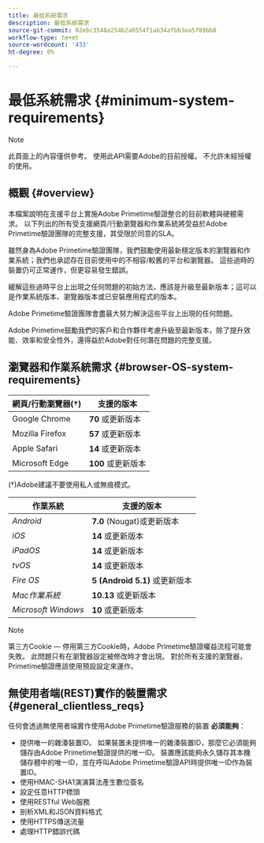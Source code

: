 ```yaml
---
title: 最低系統需求
description: 最低系統需求
source-git-commit: 02ebc3548a254b2a6554f1ab34afbb3ea5f09bb8
workflow-type: tm+mt
source-wordcount: '433'
ht-degree: 0%

---
```


# 最低系統需求 {#minimum-system-requirements}

>[!NOTE]
>
>此頁面上的內容僅供參考。 使用此API需要Adobe的目前授權。 不允許未經授權的使用。


## 概觀 {#overview}

本檔案說明在支援平台上實施Adobe Primetime驗證整合的目前軟體與硬體需求。 以下列出的所有受支援網頁/行動瀏覽器和作業系統將受益於Adobe Primetime驗證團隊的完整支援，其受限於同意的SLA。

雖然身為Adobe Primetime驗證團隊，我們鼓勵使用最新穩定版本的瀏覽器和作業系統；我們也承認存在目前使用中的不相容/較舊的平台和瀏覽器。 這些過時的裝置仍可正常運作，但更容易發生錯誤。

緩解這些過時平台上出現之任何問題的初始方法，應該是升級至最新版本；這可以是作業系統版本、瀏覽器版本或已安裝應用程式的版本。

Adobe Primetime驗證團隊會盡最大努力解決這些平台上出現的任何問題。

Adobe Primetime鼓勵我們的客戶和合作夥伴考慮升級至最新版本，除了提升效能、效率和安全性外，還得益於Adobe對任何潛在問題的完整支援。


## 瀏覽器和作業系統需求 {#browser-OS-system-requirements}


| 網頁/行動瀏覽器(†) | 支援的版本 |
|---|---|
| Google Chrome | **70** 或更新版本 |
| Mozilla Firefox | **57** 或更新版本 |
| Apple Safari | **14** 或更新版本 |
| Microsoft Edge | **100** 或更新版本 |

(†)Adobe建議不要使用私人或無痕模式。

| 作業系統 | 支援的版本 |
|---|---|
| *Android* | **7.0** (Nougat)或更新版本 |
| *iOS* | **14** 或更新版本 |
| *iPadOS* | **14** 或更新版本 |
| *tvOS* | **14** 或更新版本 |
| *Fire OS* | **5 (Android 5.1)** 或更新版本 |
| *Mac作業系統* | **10.13** 或更新版本 |
| *Microsoft Windows* | **10** 或更新版本 |




>[!NOTE]
>
>第三方Cookie — 停用第三方Cookie時，Adobe Primetime驗證權益流程可能會失敗。  此問題只有在瀏覽器設定被修改時才會出現。 對於所有支援的瀏覽器，Primetime驗證應該使用預設設定來運作。


## 無使用者端(REST)實作的裝置需求 {#general_clientless_reqs}


任何會透過無使用者端實作使用Adobe Primetime驗證服務的裝置 **必須能夠**：

* 提供唯一的雜湊裝置ID。 如果裝置未提供唯一的雜湊裝置ID，那麼它必須能夠儲存由Adobe Primetime驗證提供的唯一ID。 裝置應該能夠永久儲存其本機儲存體中的唯一ID，並在呼叫Adobe Primetime驗證API時提供唯一ID作為裝置ID。
* 使用HMAC-SHA1演演算法產生數位簽名
* 設定任意HTTP標頭
* 使用RESTful Web服務
* 剖析XML和JSON資料格式
* 使用HTTPS傳送流量
* 處理HTTP錯誤代碼

